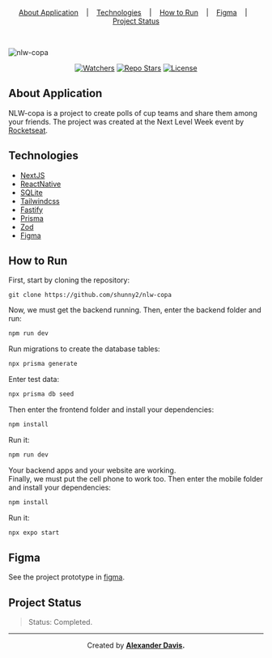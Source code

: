<p align="center">
<a href="#about-application">About Application</a>
&nbsp;&nbsp;&nbsp;|&nbsp;&nbsp;&nbsp;
<a href="#technologies">Technologies</a>
&nbsp;&nbsp;&nbsp;|&nbsp;&nbsp;&nbsp;
<a href="#how-to-run">How to Run</a>
&nbsp;&nbsp;&nbsp;|&nbsp;&nbsp;&nbsp;
<a href="#figma">Figma</a>
&nbsp;&nbsp;&nbsp;|&nbsp;&nbsp;&nbsp;
<a href="#project-status">Project Status</a>
</p>

</br>

![nlw-copa](https://user-images.githubusercontent.com/72872854/200069701-7026d50a-2959-485a-9383-be4163ac9411.png)

<p align="center">
<a href="https://img.shields.io/github/watchers/shunny2/nlw-copa?style=social"><img src="https://img.shields.io/github/watchers/shunny2/nlw-copa?style=social" alt="Watchers"/></a>
<a href="https://img.shields.io/github/stars/shunny2/nlw-copa?style=social"><img src="https://img.shields.io/github/stars/shunny2/nlw-copa?style=social" alt="Repo Stars"/></a>
<a href="https://img.shields.io/github/license/shunny2/nlw-copa?label=license"><img src="https://img.shields.io/github/license/shunny2/nlw-copa?label=license" alt="License"/></a>
</p>

## About Application

NLW-copa is a project to create polls of cup teams and share them among your friends. The project was created at the Next Level Week event by [Rocketseat](https://www.rocketseat.com.br/).

## Technologies
  - [NextJS](https://nextjs.org/)
  - [ReactNative](https://reactnative.dev/)
  - [SQLite](https://www.sqlite.org/)
  - [Tailwindcss](https://tailwindcss.com/)
  - [Fastify](https://www.fastify.io/)
  - [Prisma](https://www.prisma.io/)
  - [Zod](https://github.com/colinhacks/zod)
  - [Figma](https://www.figma.com/)
  
## How to Run

First, start by cloning the repository:
```shell
git clone https://github.com/shunny2/nlw-copa
```

Now, we must get the backend running. Then, enter the backend folder and run:
```bash
npm run dev
```

Run migrations to create the database tables:
```bash
npx prisma generate
```

Enter test data:
```bash
npx prisma db seed
```

Then enter the frontend folder and install your dependencies:
```bash
npm install
```

Run it:
```bash
npm run dev
```

Your backend apps and your website are working. </br> 
Finally, we must put the cell phone to work too. Then enter the mobile folder and install your dependencies:
```bash
npm install
```

Run it:
```bash
npx expo start
```

## Figma
See the project prototype in [figma](https://www.figma.com/file/MbLPiWxdF21YtWQAGvh9bb/Bol%C3%A3o-da-Copa-(Community)?node-id=0%3A1).

## Project Status

> Status: Completed.

<hr></hr>

<p align="center">Created by <a href="https://github.com/shunny2"><b>Alexander Davis<b></a>.</p>
